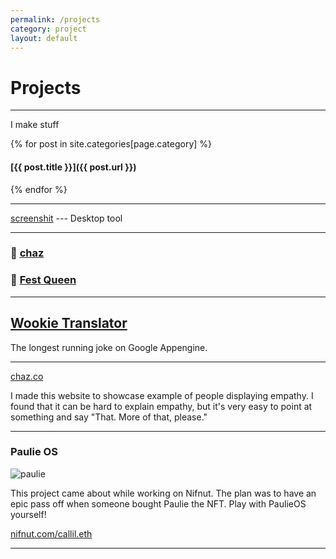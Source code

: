 ```yaml
---
permalink: /projects
category: project
layout: default
---
```



<h1 class="projects title pressstart">Projects</h1>

<hr />


I make stuff  


{% for post in site.categories[page.category] %}
#### [{{ post.title }}]({{ post.url }})

{% endfor %}

---

[screenshit](http://github.com/kevando/screenshit) --- Desktop tool


---


### 📱 [chaz](https://apps.apple.com/us/app/chaz-recommendations/id1234092253)

### 📱 [Fest Queen](https://apps.apple.com/us/app/fest-queen/id1223610734)

---


## [Wookie Translator](https://wookietranslator.com)

The longest running joke on Google Appengine. 

---

[chaz.co](https://chaz.co)

I made this website to showcase example of people displaying empathy. I found that it can be hard to explain empathy, but it's very easy to point at something and say "That. More of that, please."

---

### **Paulie OS**

![paulie](https://os.nifnut.com/assets/images/preview-image.jpg)

This project came about while working on Nifnut. The plan was to have an epic pass off when someone bought Paulie the NFT. Play with PaulieOS yourself!

[nifnut.com/callil.eth](https://nifnut.com/callil.eth)

---

<!-- - [Podcast Lovers](http://podcastlovers.com)
- [Twitter Memories](http://twittermemories.com)
- 
- [Zharki News](https://www.zharki.net)
- [screenshit](http://github.com/kevando/screenshit)
-  -->

<!-- - [roybiv](www.roybiv.net) -- my first company
- [Frameri Eyewear](www.instagram.com/frameri) -- my second company
- [big-time-fresh.appspot.com](http://big-time-fresh.appspot.com)
- [funny-app1.appspot.com](http://funny-app1.appspot.com/)
- [un-supported.appspot.com](http://un-supported.appspot.com/)
- [windows-vs-mac.appspot.com](http://windows-vs-mac.appspot.com)
- [whitev-club.appspot.com](http://whitev-club.appspot.com)
- [glass-maker-joseph-12783.netlify.app](https://glass-maker-joseph-12783.netlify.app/)
- [zero-likes.appspot.com](http://zero-likes.appspot.com/)
- Emoji Map
- <3 -->

<!-- **Kevaid** -->

<!-- - at my third company we make augmented reality apps. these are fun, but not really designed for the phone. we designed them with AR eyewear in mind. Blue Sky paint is one of the very few true multi-player AR experiences. -->

<!-- - [Marker](https://twitter.com/kevando_/status/914350723428704256)
- [Word Vomit 3d](https://apps.apple.com/us/app/word-vomit-3d/id1314707004)
- [Doodle Lens](http://doodlelens.app)
- [BS Paint](http://bspaint.net) -->
